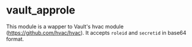 # vault_approle

This module is a wapper to Vault's hvac module (https://github.com/hvac/hvac). 
It accepts `roleid` and `secretid` in base64 format.